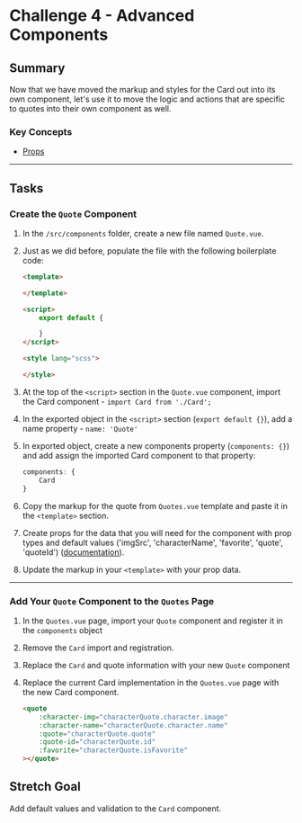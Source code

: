 # Challenge 4 - Advanced Components

## Summary

Now that we have moved the markup and styles for the Card out into its own component, let's use it to move the logic and actions that are specific to quotes into their own component as well.

### Key Concepts

- [Props](https://vuejs.org/v2/guide/components-props.html)

---

## Tasks

### Create the `Quote` Component

1. In the `/src/components` folder, create a new file named `Quote.vue`.
2. Just as we did before, populate the file with the following boilerplate code:

    ```html
    <template>

    </template>

    <script>
        export default {

        }
    </script>

    <style lang="scss">

    </style>
    ```

3. At the top of the `<script>` section in the `Quote.vue` component, import the Card component - `import Card from './Card';`
4. In the exported object in the `<script>` section (`export default {}`), add a name property - `name: 'Quote'`
5. In exported object, create a new components property (`components: {}`) and add assign the imported Card component to that property:

    ```js
    components: {
        Card
    }
    ```

6. Copy the markup for the quote from `Quotes.vue` template and paste it in the `<template>` section.
7. Create props for the data that you will need for the component with prop types and default values ('imgSrc', 'characterName', 'favorite', 'quote', 'quoteId') ([documentation](https://vuejs.org/v2/guide/components-props.html#Prop-Validation)).
8. Update the markup in your `<template>` with your prop data.

---

### Add Your `Quote` Component to the `Quotes` Page

1. In the `Quotes.vue` page, import your `Quote` component and register it in the `components` object
2. Remove the `Card` import and registration.
3. Replace the `Card` and quote information with your new `Quote` component
4. Replace the current Card implementation in the `Quotes.vue` page with the new Card component.

    ```html
    <quote
        :character-img="characterQuote.character.image"
        :character-name="characterQuote.character.name"
        :quote="characterQuote.quote"
        :quote-id="characterQuote.id"
        :favorite="characterQuote.isFavorite"
    ></quote>
    ```

## Stretch Goal

Add default values and validation to the `Card` component.
